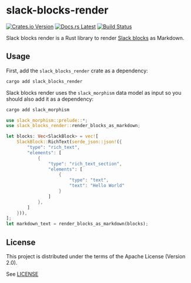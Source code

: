 # slack-blocks-render

[![Crates.io Version](https://badgers.space/crates/version/slack-blocks-render)](https://crates.io/crates/slack-blocks-render)
[![Docs.rs Latest](https://badgers.space/badge/docs.rs/latest/blue)](https://docs.rs/slack-blocks-render)
[![Build Status](https://badgers.space/github/checks/dax/slack-blocks-render?label=build)](https://github.com/dax/slack-blocks-render/actions/workflows/build.yaml)

Slack blocks render is a Rust library to render [Slack blocks](https://api.slack.com/reference/block-kit) as Markdown.

## Usage

First, add the `slack_blocks_render` crate as a dependency:

```sh
cargo add slack_blocks_render
```

Slack blocks render uses the `slack_morphism` data model as input so you should also add it as a dependency:

```sh
cargo add slack_morphism
```

```rust
use slack_morphism::prelude::*;
use slack_blocks_render::render_blocks_as_markdown;

let blocks: Vec<SlackBlock> = vec![
    SlackBlock::RichText(serde_json::json!({
        "type": "rich_text",
        "elements": [
            {
                "type": "rich_text_section",
                "elements": [
                    {
                        "type": "text",
                        "text": "Hello World"
                    }
                ]
            },
        ]
    })),
];
let markdown_text = render_blocks_as_markdown(blocks);
```

## License

This project is distributed under the terms of the Apache License (Version 2.0).

See [LICENSE](LICENSE)
